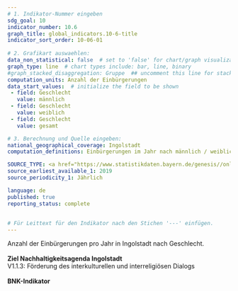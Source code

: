 ```yaml
---
# 1. Indikator-Nummer eingeben 
sdg_goal: 10 
indicator_number: 10.6
graph_title: global_indicators.10-6-title
indicator_sort_order: 10-06-01
 
# 2. Grafikart auswaehlen: 
data_non_statistical: false  # set to 'false' for chart/graph visualization 
graph_type: line  # chart types include: bar, line, binary 
#graph_stacked_disaggregation: Gruppe  ## uncomment this line for stacked bars. eplace 'Geschlecht' with the field of aggregation. 
computation_units: Anzahl der Einbürgerungen
data_start_values:  # initialize the field to be shown  
 - field: Geschlecht 
   value: männlich
 - field: Geschlecht 
   value: weiblich
 - field: Geschlecht 
   value: gesamt

# 3. Berechnung und Quelle eingeben: 
national_geographical_coverage: Ingolstadt
computation_definitions: Einbürgerungen im Jahr nach männlich / weiblich

SOURCE_TYPE: <a href="https://www.statistikdaten.bayern.de/genesis//online?operation=table&code=12511-211z&bypass=true&levelindex=1&levelid=1724926705309#abreadcrumb">Bayerisches Landesamt für Statistik</a>  # data source  
source_earliest_available_1: 2019
source_periodicity_1: Jährlich

language: de   
published: true 
reporting_status: complete
 
 
# Für Leittext für den Indikator nach den Stichen '---' einfügen. 
---
```

Anzahl der Einbürgerungen pro Jahr in Ingolstadt nach Geschlecht.<br>
<br>
<b>Ziel Nachhaltigkeitsagenda Ingolstadt</b><br>
V1.1.3: Förderung des interkulturellen und interreligiösen Dialogs<br>
<br>
<b>BNK-Indikator</b>
